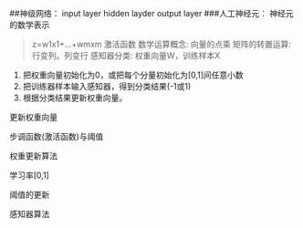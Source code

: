 ##神级网络：
input layer
hidden layder
output layer
###人工神经元：
神经元的数学表示
>z=w1x1+...+wmxm
激活函数
数学运算概念:
    向量的点乘
    矩阵的转置运算:行变列。列变行
感知器分类:
>权重向量W，训练样本X
1. 把权重向量初始化为0，或把每个分量初始化为[0,1]间任意小数
2. 把训练器样本输入感知器，得到分类结果(-1或1)
3. 根据分类结果更新权重向量。

更新权重向量

步调函数(激活函数)与阈值

权重更新算法

学习率[0,1]

阈值的更新

感知器算法


